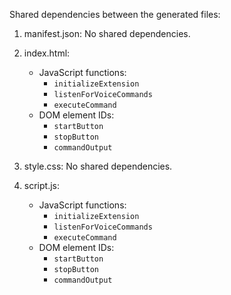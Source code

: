 Shared dependencies between the generated files:

1. manifest.json: No shared dependencies.

2. index.html:
   - JavaScript functions: 
     - `initializeExtension`
     - `listenForVoiceCommands`
     - `executeCommand`
   - DOM element IDs:
     - `startButton`
     - `stopButton`
     - `commandOutput`

3. style.css: No shared dependencies.

4. script.js:
   - JavaScript functions:
     - `initializeExtension`
     - `listenForVoiceCommands`
     - `executeCommand`
   - DOM element IDs:
     - `startButton`
     - `stopButton`
     - `commandOutput`